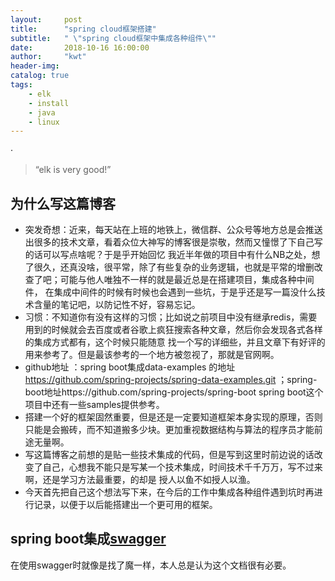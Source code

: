 ```yaml
---
layout:     post
title:      "spring cloud框架搭建"
subtitle:   " \"spring cloud框架中集成各种组件\""
date:       2018-10-16 16:00:00
author:     "kwt"
header-img: 
catalog: true
tags:
    - elk
    - install
    - java
    - linux
---
```

·
> “elk is very good!”


## 为什么写这篇博客
* 突发奇想：近来，每天站在上班的地铁上，微信群、公众号等地方总是会推送出很多的技术文章，看着众位大神写的博客很是崇敬，然而又憧憬了下自己写的话可以写点啥呢？于是乎开始回忆
我近半年做的项目中有什么NB之处，想了很久，还真没啥，很平常，除了有些复杂的业务逻辑，也就是平常的增删改查了吧；可能与他人唯独不一样的就是最近总是在搭建项目，集成各种中间件，
在集成中间件的时候有时候也会遇到一些坑，于是乎还是写一篇没什么技术含量的笔记吧，以防记性不好，容易忘记。
* 习惯：不知道你有没有这样的习惯；比如说之前项目中没有继承redis，需要用到的时候就会去百度或者谷歌上疯狂搜索各种文章，然后你会发现各式各样的集成方式都有，这个时候只能随意
找一个写的详细些，并且文章下有好评的用来参考了。但是最该参考的一个地方被忽视了，那就是官网啊。
* github地址 ：spring boot集成data-examples 的地址 https://github.com/spring-projects/spring-data-examples.git ；spring-boot地址https://github.com/spring-projects/spring-boot
spring boot这个项目中还有一些samples提供参考。
* 搭建一个好的框架固然重要，但是还是一定要知道框架本身实现的原理，否则只能是会搬砖，而不知道搬多少块。更加重视数据结构与算法的程序员才能前途无量啊。
* 写这篇博客之前想的是贴一些技术集成的代码，但是写到这里时前边说的话改变了自己，心想我不能只是写某一个技术集成，时间技术千千万万，写不过来啊，还是学习方法最重要，的却是
授人以鱼不如授人以渔。
* 今天首先把自己这个想法写下来，在今后的工作中集成各种组件遇到坑时再进行记录，以便于以后能搭建出一个更可用的框架。
## spring boot集成<a href="/2018/10/17/swagger2/">swagger</a>
在使用swagger时就像是找了魔一样，本人总是认为这个文档很有必要。



